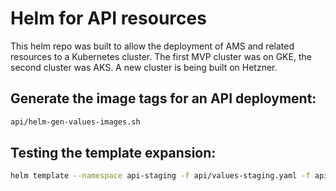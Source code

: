 Helm for API resources
===

This helm repo was built to allow the deployment of AMS and related resources to a Kubernetes cluster. The first MVP cluster was on GKE, the second cluster was AKS. A new cluster is being built on Hetzner.

## Generate the image tags for an API deployment:

```bash
api/helm-gen-values-images.sh
```

## Testing the template expansion:

```bash
helm template --namespace api-staging -f api/values-staging.yaml -f api/values-images.yaml --show-only templates/deployment-app.yaml --debug ./api
```